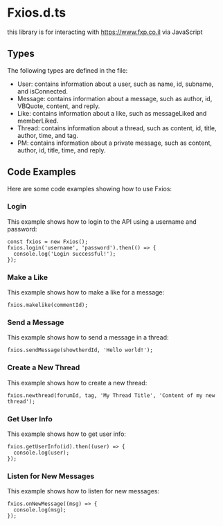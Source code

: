 # Fxios.d.ts
this library is for interacting with https://www.fxp.co.il via JavaScript

## Types 
The following types are defined in the file: 

- User: contains information about a user, such as name, id, subname, and isConnected.
- Message: contains information about a message, such as author, id, VBQuote, content, and reply.
- Like: contains information about a like, such as messageLiked and memberLiked.
- Thread: contains information about a thread, such as content, id, title, author, time, and tag.
- PM: contains information about a private message, such as content, author, id, title, time, and reply.

## Code Examples
Here are some code examples showing how to use Fxios: 

### Login
This example shows how to login to the API using a username and password:

```
const fxios = new Fxios();
fxios.login('username', 'password').then(() => {
  console.log('Login successful!');
});
```

### Make a Like
This example shows how to make a like for a message:

```
fxios.makelike(commentId);
```

### Send a Message
This example shows how to send a message in a thread:

```
fxios.sendMessage(showtherdId, 'Hello world!');
```

### Create a New Thread
This example shows how to create a new thread:

```
fxios.newthread(forumId, tag, 'My Thread Title', 'Content of my new thread');
```

### Get User Info
This example shows how to get user info:

```
fxios.getUserInfo(id).then((user) => {
  console.log(user);
});
```

### Listen for New Messages
This example shows how to listen for new messages:

```
fxios.onNewMessage((msg) => {
  console.log(msg);
});
```
